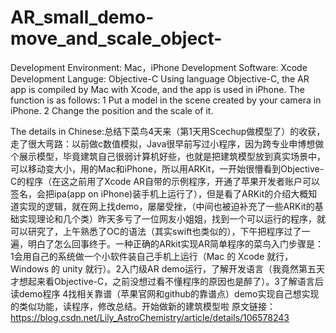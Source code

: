 # AR_small_demo-move_and_scale_object-

Development Environment: Mac，iPhone
Development Software: Xcode
Development Languge: Objective-C
Using language Objective-C, the AR app is compiled by Mac with Xcode, and the app is used in iPhone. The function is as follows: 1 Put a model in the scene created by your camera in iPhone. 2 Change the position and the scale of it.

The details in Chinese:总结下菜鸟4天来（第1天用Scechup做模型了）的收获，走了很大弯路：以前做c数值模拟，Java很早前写过小程序，因为跨专业申博想做个展示模型，毕竟建筑自己很弱计算机好些，也就是把建筑模型放到真实场景中，可以移动变大小，用的Mac和iPhone，所以用ARKit，一开始很懵看到Objective-C的程序（在这之前用了Xcode AR自带的示例程序，开通了苹果开发者账户可以签名，会把ipa(app on iPhone)装手机上运行了），但是看了ARKit的介绍大概知道实现的逻辑，就在网上找demo，屡屡受挫，（中间也被迫补充了一些ARKit的基础实现理论和几个类）昨天多亏了一位网友小姐姐，找到一个可以运行的程序，就可以研究了，上午熟悉了OC的语法（其实swift也类似的），下午把程序过了一遍，明白了怎么回事终于。一种正确的ARkit实现AR简单程序的菜鸟入门步骤是：1会用自己的系统做一个小软件装自己手机上运行（Mac 的 Xcode 就行，Windows 的 unity 就行）。2入门级AR demo运行，了解开发语言（我竟然第五天才想起来看Objective-C，之前没想过看不懂程序的原因也是醉了）。3了解语言后读demo程序 4找相关靠谱（苹果官网和github的靠谱点）demo实现自己想实现的类似功能，读程序，修改总结。开始做新的建筑模型啦   原文链接：https://blog.csdn.net/Lily_AstroChemistry/article/details/106578243

